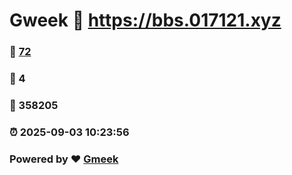 # Gweek :link: https://bbs.017121.xyz 
### :page_facing_up: [72](https://bbs.017121.xyz/tag.html) 
### :speech_balloon: 4 
### :hibiscus: 358205 
### :alarm_clock: 2025-09-03 10:23:56 
### Powered by :heart: [Gmeek](https://github.com/Meekdai/Gmeek)

